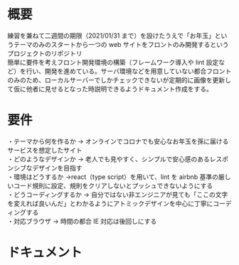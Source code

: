 # 概要

練習を兼ねて二週間の期限（2021/01/31 まで）を設けたうえで「お年玉」というテーマのみのスタートから一つの web サイトをフロントのみ開発するというプロジェクトのリポジトリ  
簡単に要件を考えフロント開発環境の構築（フレームワーク導入や lint 設定など）を行い、開発を進めている。サーバ環境などを用意していない都合フロントのみのため、ローカルサーバーでしかチェックできないが定期的に画像を更新して仮に他者に見せるとなった時説明できるようドキュメント作成をする。

# 要件

・テーマから何を作るか → オンラインでコロナでも安心なお年玉を孫に届けるサービスを想定したサイト  
・どのようなデザインか → 老人でも見やすく、シンプルで安心感のあるレスポンシブなデザインを目指す  
・環境はどうするか →react（type script）を用いて、lint を airbnb 基準の厳しいコード規則に設定、規則をクリアしないとプッシュできないようにする  
・どうコーディングするか → 自分ではない非エンジニアが見ても「ここの文字を変えれば良いんだ」とわかるようにアトミックデザインを中心に丁寧にコーディングする  
・対応ブラウザ → 時間の都合 IE 対応は後回しにする

# ドキュメント
